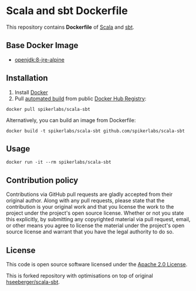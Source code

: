 # Scala and sbt Dockerfile

This repository contains **Dockerfile** of [Scala](http://www.scala-lang.org) and [sbt](http://www.scala-sbt.org).


## Base Docker Image ##

* [openjdk:8-jre-alpine](https://hub.docker.com/_/openjdk)


## Installation ##

1. Install [Docker](https://www.docker.com)
2. Pull [automated build](https://hub.docker.com/r/spikerlabs/scala-sbt/) from public [Docker Hub Registry](https://hub.docker.com):
```
docker pull spikerlabs/scala-sbt
```
Alternatively, you can build an image from Dockerfile:
```
docker build -t spikerlabs/scala-sbt github.com/spikerlabs/scala-sbt
```


## Usage ##

```
docker run -it --rm spikerlabs/scala-sbt
```


## Contribution policy ##

Contributions via GitHub pull requests are gladly accepted from their original author. Along with any pull requests, please state that the contribution is your original work and that you license the work to the project under the project's open source license. Whether or not you state this explicitly, by submitting any copyrighted material via pull request, email, or other means you agree to license the material under the project's open source license and warrant that you have the legal authority to do so.


## License ##

This code is open source software licensed under the [Apache 2.0 License](http://www.apache.org/licenses/LICENSE-2.0.html).

This is forked repository with optimisations on top of original [hseeberger/scala-sbt](https://github.com/hseeberger/scala-sbt).
